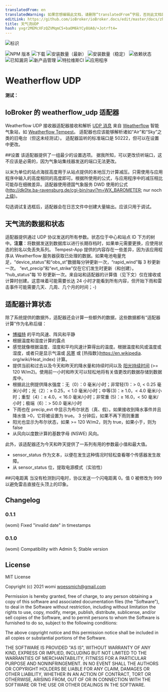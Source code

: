 ```yaml
---
translatedFrom: en
translatedWarning: 如果您想编辑此文档，请删除“translatedFrom”字段，否则此文档将再次自动翻译
editLink: https://github.com/ioBroker/ioBroker.docs/edit/master/docs/zh-cn/adapterref/iobroker.weatherflow_udp/README.md
title: 天气流UDP
hash: yxgr2MEMcXFzQZVMqmC5+baOM6kYCy8UA0/+Jotrft4=
---
```

![标识](../../../en/adapterref/iobroker.weatherflow_udp/admin/weatherflow_udp.png)

![NPM 版本](http://img.shields.io/npm/v/iobroker.weatherflow_udp.svg)
![下载](https://img.shields.io/npm/dm/iobroker.weatherflow_udp.svg)
![安装数量（最新）](http://iobroker.live/badges/weatherflow_udp-installed.svg)
![安装数量（稳定）](http://iobroker.live/badges/weatherflow_udp-stable.svg)
![依赖状态](https://img.shields.io/david/woessmich/iobroker.weatherflow_udp.svg)
![已知漏洞](https://snyk.io/test/github/woessmich/ioBroker.weatherflow_udp/badge.svg)
![新产品管理](https://nodei.co/npm/iobroker.weatherflow_udp.png?downloads=true)
![特拉维斯CI](http://img.shields.io/travis/woessmich/ioBroker.weatherflow_udp/master.svg)
![应用程序](https://ci.appveyor.com/api/projects/status/github/woessmich/ioBroker.weatherflow_udp?branch=master&svg=true)

# Weatherflow UDP
**测试：**

## IoBroker 的 weatherflow_udp 适配器
Weatherflow UDP 接收器适配器接收和解析 [UDP 消息](https://weatherflow.github.io/Tempest/api/udp/v143/) 来自 [Weatherflow](www.weatherflow.com) 智能气象站，如 [Weatherflow Tempest](https://weatherflow.com/tempest-weather-system/)。
适配器也应该能够解析诸如“Air”和“Sky”之类的旧电台（但这未经测试）。
适配器监听的标准端口是 50222，但可以在设置中更改。

##设置
该适配器提供了一组最少的设置选项。
据我所知，可以更改侦听端口，这不应该是必需的，因为气象站集线器发送的端口无法更改。

以米为单位的站点海拔高度用于从站点提供的本地压力计算减压。只需使用与应用程序中输入的高度相同的高度即可。根据所使用的公式，与应用程序中的减压相比可能存在细微差异。适配器使用德国气象服务 DWD 使用的公式 (http://dk0te.ba-ravensburg.de/cgi-bin/navi?m=WX_BAROMETER; nur noch [上级](https://www.symcon.de/forum/threads/6480-Relativen-Luftdruck-aus-absoluten-Luftdruck-errechnen))。

勾选调试复选框后，适配器会在日志文件中创建大量输出。应该只用于调试。

## 天气流的数据和状态
适配器提供通过 UDP 协议发送的所有参数。状态位于中心和站点 ID 下方的树中。<b>注意</b>：将数据发送到数据库以进行长期存档时，如果单元需要更换，应使用状态的别名以免丢失系列。 Tempest-App 提供的内容存在一些差异，因为该应用程序从 Weatherflow 服务器获取已处理的数据。如果电池电量充足，“device_status”和“obs_st”数据每分钟更新一次，“rapid_wind”每 3 秒更新一次。 “evt_precip”和“evt_strike”仅在它们发生时更新（和创建）。 “hub_status”每 10 秒更新一次。来自站和适配器的计算值（见下文）仅在接收或计算时创建。这意味着可能需要长达 24 小时才能看到所有内容，但开始下雨和雷击事件可能需要几天、几周、几个月的时间；-)

## 适配器计算状态
除了系统提供的数据外，适配器还会计算一些额外的数据，这些数据都有“适配器计算”作为名称后缀：

- [博福特](https://en.wikipedia.org/wiki/Beaufort_scale) 的平均风速、阵风和平静
- 根据温度和湿度计算的露点
- 感觉就像根据温度、湿度和平均风速计算得出的温度。根据温度和风或温度或湿度，或者只是显示气温或 [风寒](https://en.wikipedia.org/wiki/Wind_chill) 或 [热指数](https://en.wikipedia. org/wiki/Heat_index) 计算。
- 提供当前和过去以及今天和昨天的降水量和持续时间以及 [阳光持续时间](https://en.wikipedia.org/wiki/Sunshine_duration) (>= 120 W/m2)。使用前一小时和昨天可以轻松地将有关值更改的数据存储到数据库中。
- 根据此比例提供降水强度：无（0）：0 毫米/小时；非常轻(1)：> 0, < 0.25 毫米/小时；光（2）：≥ 0.25，< 1.0 毫米/小时；中等(3)：≥ 1.0，< 4.0 毫米/小时；重型（4）：≥ 4.0，< 16.0 毫米/小时；非常重 (5)：≥ 16.0，< 50 毫米/小时；极端（6）：> 50.0 毫米/小时
- 下雨也在 precip_evt 中显示为布尔状态（真、假）。如果接收到降水事件并且降水值 >0，它将被设置为 true。 3 分钟后，如果不再下雨则重置
- 阳光也显示为布尔状态，如果 >= 120 W/m2，则为 true，如果小于，则为 false
- 从风向以度数计算的基数字母 (NSWE) 风向。

此外，该适配器还为今天和昨天提供了一系列有用的参数最小值和最大值。

- sensor_status 作为文本，以便在发生这种情况时轻松查看哪个传感器发生故障。
- 从 sensor_status 位，提取电源模式（实验性）

##闪电距离
当没有检测到闪电时，协议发送一个闪电距离 0。值 0 被修改为 999 以避免雷击直接在头顶上的印象。

## Changelog
### 0.1.1
(womi) Fixed "invalid date" in timestamps 
### 0.1.0
(womi) Compatibility with Admin 5; Stable version

## License
MIT License

Copyright (c) 2021 womi <woessmich@gmail.com>

Permission is hereby granted, free of charge, to any person obtaining a copy
of this software and associated documentation files (the "Software"), to deal
in the Software without restriction, including without limitation the rights
to use, copy, modify, merge, publish, distribute, sublicense, and/or sell
copies of the Software, and to permit persons to whom the Software is
furnished to do so, subject to the following conditions:

The above copyright notice and this permission notice shall be included in all
copies or substantial portions of the Software.

THE SOFTWARE IS PROVIDED "AS IS", WITHOUT WARRANTY OF ANY KIND, EXPRESS OR
IMPLIED, INCLUDING BUT NOT LIMITED TO THE WARRANTIES OF MERCHANTABILITY,
FITNESS FOR A PARTICULAR PURPOSE AND NONINFRINGEMENT. IN NO EVENT SHALL THE
AUTHORS OR COPYRIGHT HOLDERS BE LIABLE FOR ANY CLAIM, DAMAGES OR OTHER
LIABILITY, WHETHER IN AN ACTION OF CONTRACT, TORT OR OTHERWISE, ARISING FROM,
OUT OF OR IN CONNECTION WITH THE SOFTWARE OR THE USE OR OTHER DEALINGS IN THE
SOFTWARE.